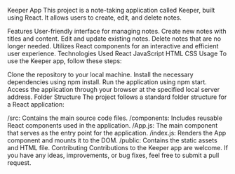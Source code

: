 Keeper App
This project is a note-taking application called Keeper, built using React. It allows users to create, edit, and delete notes.

Features
User-friendly interface for managing notes.
Create new notes with titles and content.
Edit and update existing notes.
Delete notes that are no longer needed.
Utilizes React components for an interactive and efficient user experience.
Technologies Used
React
JavaScript
HTML
CSS
Usage
To use the Keeper app, follow these steps:

Clone the repository to your local machine.
Install the necessary dependencies using npm install.
Run the application using npm start.
Access the application through your browser at the specified local server address.
Folder Structure
The project follows a standard folder structure for a React application:

/src: Contains the main source code files.
/components: Includes reusable React components used in the application.
/App.js: The main component that serves as the entry point for the application.
/index.js: Renders the App component and mounts it to the DOM.
/public: Contains the static assets and HTML file.
Contributing
Contributions to the Keeper app are welcome. If you have any ideas, improvements, or bug fixes, feel free to submit a pull request.
